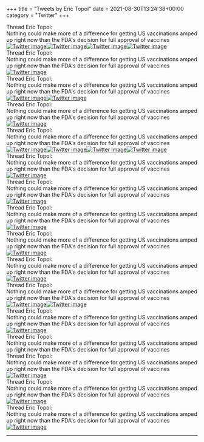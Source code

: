 +++
title = "Tweets by Eric Topol" 
date = 2021-08-30T13:24:38+00:00
category = "Twitter"
+++
<div class="tweet"> 
<div class="profile"> 
Thread Eric Topol: 
</div> 
<div class="tweet-content">Nothing could make more of a difference for getting US vaccinations amped up right now than the FDA's decision for full approval of vaccines</div></div><a href="E-CrbF-VIAQ09d9.jpg"  ><img src="E-CrbF-VIAQ09d9.jpg" alt="Twitter image" ></img></a><a href="E-CrdPLVQAQiGt2.jpg"  ><img src="E-CrdPLVQAQiGt2.jpg" alt="Twitter image" ></img></a><a href="E-CrfDiVQAYsuti.jpg"  ><img src="E-CrfDiVQAYsuti.jpg" alt="Twitter image" ></img></a><a href="E-CrhSmVcAEqHJg.jpg"  ><img src="E-CrhSmVcAEqHJg.jpg" alt="Twitter image" ></img></a><div class="tweet"> 
<div class="profile"> 
Thread Eric Topol: 
</div> 
<div class="tweet-content">Nothing could make more of a difference for getting US vaccinations amped up right now than the FDA's decision for full approval of vaccines</div></div><a href="E-Cw9NzVEA0WKpd.jpg"  ><img src="E-Cw9NzVEA0WKpd.jpg" alt="Twitter image" ></img></a><div class="tweet"> 
<div class="profile"> 
Thread Eric Topol: 
</div> 
<div class="tweet-content">Nothing could make more of a difference for getting US vaccinations amped up right now than the FDA's decision for full approval of vaccines</div></div><a href="E-C_jQtVUAI1llS.jpg"  ><img src="E-C_jQtVUAI1llS.jpg" alt="Twitter image" ></img></a><a href="E-C_l3UVIAIyhmH.jpg"  ><img src="E-C_l3UVIAIyhmH.jpg" alt="Twitter image" ></img></a><div class="tweet"> 
<div class="profile"> 
Thread Eric Topol: 
</div> 
<div class="tweet-content">Nothing could make more of a difference for getting US vaccinations amped up right now than the FDA's decision for full approval of vaccines</div></div><a href="E-DC8qaVcAkuXR7.jpg"  ><img src="E-DC8qaVcAkuXR7.jpg" alt="Twitter image" ></img></a><div class="tweet"> 
<div class="profile"> 
Thread Eric Topol: 
</div> 
<div class="tweet-content">Nothing could make more of a difference for getting US vaccinations amped up right now than the FDA's decision for full approval of vaccines</div></div><a href="E-DrtsVUYAEZSDP.png"  ><img src="E-DrtsVUYAEZSDP.png" alt="Twitter image" ></img></a><a href="E-DrvAdUUAAuHts.jpg"  ><img src="E-DrvAdUUAAuHts.jpg" alt="Twitter image" ></img></a><a href="E-DsZvXVcAUwsNo.jpg"  ><img src="E-DsZvXVcAUwsNo.jpg" alt="Twitter image" ></img></a><a href="E-DsbECVEAQ46gq.jpg"  ><img src="E-DsbECVEAQ46gq.jpg" alt="Twitter image" ></img></a><div class="tweet"> 
<div class="profile"> 
Thread Eric Topol: 
</div> 
<div class="tweet-content">Nothing could make more of a difference for getting US vaccinations amped up right now than the FDA's decision for full approval of vaccines</div></div><a href="E-D056rUUAElHBD.jpg"  ><img src="E-D056rUUAElHBD.jpg" alt="Twitter image" ></img></a><div class="tweet"> 
<div class="profile"> 
Thread Eric Topol: 
</div> 
<div class="tweet-content">Nothing could make more of a difference for getting US vaccinations amped up right now than the FDA's decision for full approval of vaccines</div></div><a href="E-EEz7OVcAIfz5v.jpg"  ><img src="E-EEz7OVcAIfz5v.jpg" alt="Twitter image" ></img></a><div class="tweet"> 
<div class="profile"> 
Thread Eric Topol: 
</div> 
<div class="tweet-content">Nothing could make more of a difference for getting US vaccinations amped up right now than the FDA's decision for full approval of vaccines</div></div><a href="E-EJmYQVEAMcMzz.jpg"  ><img src="E-EJmYQVEAMcMzz.jpg" alt="Twitter image" ></img></a><div class="tweet"> 
<div class="profile"> 
Thread Eric Topol: 
</div> 
<div class="tweet-content">Nothing could make more of a difference for getting US vaccinations amped up right now than the FDA's decision for full approval of vaccines</div></div><a href="E-EOaFdVcAI96W9.jpg"  ><img src="E-EOaFdVcAI96W9.jpg" alt="Twitter image" ></img></a><div class="tweet"> 
<div class="profile"> 
Thread Eric Topol: 
</div> 
<div class="tweet-content">Nothing could make more of a difference for getting US vaccinations amped up right now than the FDA's decision for full approval of vaccines</div></div><a href="E-EQKsvVgAEYxif.jpg"  ><img src="E-EQKsvVgAEYxif.jpg" alt="Twitter image" ></img></a><div class="tweet"> 
<div class="profile"> 
Thread Eric Topol: 
</div> 
<div class="tweet-content">Nothing could make more of a difference for getting US vaccinations amped up right now than the FDA's decision for full approval of vaccines</div></div><a href="E-Ef3IZVQAQEwF-.jpg"  ><img src="E-Ef3IZVQAQEwF-.jpg" alt="Twitter image" ></img></a><a href="E-Ef4wYVEAE1RrC.jpg"  ><img src="E-Ef4wYVEAE1RrC.jpg" alt="Twitter image" ></img></a><div class="tweet"> 
<div class="profile"> 
Thread Eric Topol: 
</div> 
<div class="tweet-content">Nothing could make more of a difference for getting US vaccinations amped up right now than the FDA's decision for full approval of vaccines</div></div><a href="E-EkzRjUUAED-Ev.jpg"  ><img src="E-EkzRjUUAED-Ev.jpg" alt="Twitter image" ></img></a><div class="tweet"> 
<div class="profile"> 
Thread Eric Topol: 
</div> 
<div class="tweet-content">Nothing could make more of a difference for getting US vaccinations amped up right now than the FDA's decision for full approval of vaccines</div></div><div class="tweet"> 
<div class="profile"> 
Thread Eric Topol: 
</div> 
<div class="tweet-content">Nothing could make more of a difference for getting US vaccinations amped up right now than the FDA's decision for full approval of vaccines</div></div><a href="E-FH2NgVIAIhFmC.jpg"  ><img src="E-FH2NgVIAIhFmC.jpg" alt="Twitter image" ></img></a><div class="tweet"> 
<div class="profile"> 
Thread Eric Topol: 
</div> 
<div class="tweet-content">Nothing could make more of a difference for getting US vaccinations amped up right now than the FDA's decision for full approval of vaccines</div></div><a href="E-FWpsSVkAMTIYX.jpg"  ><img src="E-FWpsSVkAMTIYX.jpg" alt="Twitter image" ></img></a><div class="tweet"> 
<div class="profile"> 
Thread Eric Topol: 
</div> 
<div class="tweet-content">Nothing could make more of a difference for getting US vaccinations amped up right now than the FDA's decision for full approval of vaccines</div></div><a href="E-FosrjVEAUf4Ju.jpg"  ><img src="E-FosrjVEAUf4Ju.jpg" alt="Twitter image" ></img></a>

---